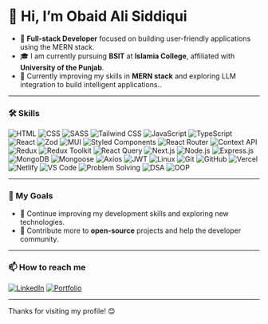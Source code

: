 # 👋 Hi, I’m Obaid Ali Siddiqui

- 🚀 **Full-stack Developer** focused on building user-friendly applications using the MERN stack.
- 🎓 I am currently pursuing **BSIT** at **Islamia College**, affiliated with **University of the Punjab**.
- 🌱 Currently improving my skills in **MERN stack** and exploring LLM integration to build intelligent applications..

---

### 🛠 Skills

![HTML](https://img.shields.io/badge/HTML-E34F26?style=for-the-badge&logo=html5&logoColor=white)
![CSS](https://img.shields.io/badge/CSS-1572B6?style=for-the-badge&logo=css3&logoColor=white)
![SASS](https://img.shields.io/badge/SASS-CC6699?style=for-the-badge&logo=sass&logoColor=white)
![Tailwind CSS](https://img.shields.io/badge/Tailwind%20CSS-06B6D4?style=for-the-badge&logo=tailwind-css&logoColor=white)
![JavaScript](https://img.shields.io/badge/JavaScript-F7DF1E?style=for-the-badge&logo=javascript&logoColor=black)
![TypeScript](https://img.shields.io/badge/TypeScript-3178C6?style=for-the-badge&logo=typescript&logoColor=white)
![React](https://img.shields.io/badge/React-61DAFB?style=for-the-badge&logo=react&logoColor=black)
![Zod](https://img.shields.io/badge/Zod-3D6D92?style=for-the-badge&logo=zod&logoColor=white)
![MUI](https://img.shields.io/badge/MUI-007FFF?style=for-the-badge&logo=mui&logoColor=white)
![Styled Components](https://img.shields.io/badge/Styled%20Components-DB7093?style=for-the-badge&logo=styled-components&logoColor=white)
![React Router](https://img.shields.io/badge/React%20Router-CA4245?style=for-the-badge&logo=react-router&logoColor=white)
![Context API](https://img.shields.io/badge/Context%20API-61DAFB?style=for-the-badge&logo=react&logoColor=white)
![Redux](https://img.shields.io/badge/Redux-764ABC?style=for-the-badge&logo=redux&logoColor=white)
![Redux Toolkit](https://img.shields.io/badge/Redux%20Toolkit-593D88?style=for-the-badge&logo=redux&logoColor=white)
![React Query](https://img.shields.io/badge/React%20Query-FF4154?style=for-the-badge&logo=react-query&logoColor=white)
![Next.js](https://img.shields.io/badge/Next.js-000000?style=for-the-badge&logo=nextdotjs&logoColor=white)
![Node.js](https://img.shields.io/badge/Node.js-339933?style=for-the-badge&logo=nodedotjs&logoColor=white)
![Express.js](https://img.shields.io/badge/Express.js-000000?style=for-the-badge&logo=express&logoColor=white)
![MongoDB](https://img.shields.io/badge/MongoDB-47A248?style=for-the-badge&logo=mongodb&logoColor=white)
![Mongoose](https://img.shields.io/badge/Mongoose-880000?style=for-the-badge&logo=mongoose&logoColor=white)
![Axios](https://img.shields.io/badge/Axios-5A29E3?style=for-the-badge&logo=axios&logoColor=white)
![JWT](https://img.shields.io/badge/JSON%20Web%20Token-000000?style=for-the-badge&logo=json-web-tokens&logoColor=white)
![Linux](https://img.shields.io/badge/Linux-FCC624?style=for-the-badge&logo=linux&logoColor=black)
![Git](https://img.shields.io/badge/Git-F05032?style=for-the-badge&logo=git&logoColor=white)
![GitHub](https://img.shields.io/badge/GitHub-181717?style=for-the-badge&logo=github&logoColor=white)
![Vercel](https://img.shields.io/badge/Vercel-000000?style=for-the-badge&logo=vercel&logoColor=white)
![Netlify](https://img.shields.io/badge/Netlify-00C7B7?style=for-the-badge&logo=netlify&logoColor=white)
![VS Code](https://img.shields.io/badge/VS%20Code-007ACC?style=for-the-badge&logo=visual-studio-code&logoColor=white)
![Problem Solving](https://img.shields.io/badge/Problem%20Solving-4B0082?style=for-the-badge&logo=think&logoColor=white)
![DSA](https://img.shields.io/badge/Data%20Structures%20&%20Algorithms-FFA500?style=for-the-badge&logo=algo&logoColor=white)
![OOP](https://img.shields.io/badge/Object%20Oriented%20Programming-008080?style=for-the-badge&logo=oop&logoColor=white)




---

### 🚀 My Goals

- 🧠 Continue improving my development skills and exploring new technologies.
- 🔭 Contribute more to **open-source** projects and help the developer community.

---

### 📫 How to reach me

[![LinkedIn](https://img.shields.io/badge/LinkedIn-0077B5?style=for-the-badge&logo=linkedin&logoColor=white)](https://linkedin.com/in/obaidbro)
[![Portfolio](https://img.shields.io/badge/Portfolio-00C7B7?style=for-the-badge&logo=netlify&logoColor=white)](https://obaidbro.netlify.app/)

---

Thanks for visiting my profile! 😊
